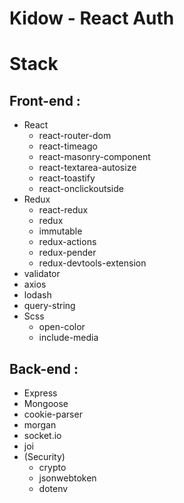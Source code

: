 # Kidow - React Auth

Stack
===

Front-end :
---
* React
  * react-router-dom
  * react-timeago
  * react-masonry-component
  * react-textarea-autosize
  * react-toastify
  * react-onclickoutside
* Redux
  * react-redux
  * redux
  * immutable
  * redux-actions
  * redux-pender
  * redux-devtools-extension
* validator
* axios
* lodash
* query-string
* Scss
  * open-color
  * include-media

Back-end :
---

* Express
* Mongoose
* cookie-parser
* morgan
* socket.io
* joi
* (Security)
  * crypto
  * jsonwebtoken
  * dotenv